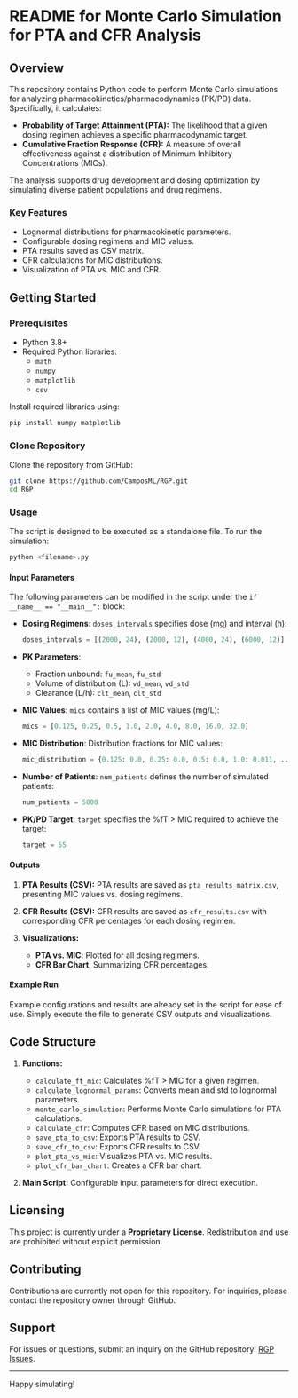 # README for Monte Carlo Simulation for PTA and CFR Analysis

## Overview
This repository contains Python code to perform Monte Carlo simulations for analyzing pharmacokinetics/pharmacodynamics (PK/PD) data. Specifically, it calculates:

- **Probability of Target Attainment (PTA):** The likelihood that a given dosing regimen achieves a specific pharmacodynamic target.
- **Cumulative Fraction Response (CFR):** A measure of overall effectiveness against a distribution of Minimum Inhibitory Concentrations (MICs).

The analysis supports drug development and dosing optimization by simulating diverse patient populations and drug regimens.

### Key Features
- Lognormal distributions for pharmacokinetic parameters.
- Configurable dosing regimens and MIC values.
- PTA results saved as CSV matrix.
- CFR calculations for MIC distributions.
- Visualization of PTA vs. MIC and CFR.

## Getting Started

### Prerequisites

- Python 3.8+
- Required Python libraries:
  - `math`
  - `numpy`
  - `matplotlib`
  - `csv`

Install required libraries using:
```bash
pip install numpy matplotlib
```

### Clone Repository
Clone the repository from GitHub:
```bash
git clone https://github.com/CamposML/RGP.git
cd RGP
```

### Usage

The script is designed to be executed as a standalone file. To run the simulation:

```bash
python <filename>.py
```

#### Input Parameters
The following parameters can be modified in the script under the `if __name__ == "__main__":` block:

- **Dosing Regimens**: `doses_intervals` specifies dose (mg) and interval (h):
  ```python
  doses_intervals = [(2000, 24), (2000, 12), (4000, 24), (6000, 12)]
  ```

- **PK Parameters**:
  - Fraction unbound: `fu_mean`, `fu_std`
  - Volume of distribution (L): `vd_mean`, `vd_std`
  - Clearance (L/h): `clt_mean`, `clt_std`

- **MIC Values**: `mics` contains a list of MIC values (mg/L):
  ```python
  mics = [0.125, 0.25, 0.5, 1.0, 2.0, 4.0, 8.0, 16.0, 32.0]
  ```

- **MIC Distribution**: Distribution fractions for MIC values:
  ```python
  mic_distribution = {0.125: 0.0, 0.25: 0.0, 0.5: 0.0, 1.0: 0.011, ...}
  ```

- **Number of Patients**: `num_patients` defines the number of simulated patients:
  ```python
  num_patients = 5000
  ```

- **PK/PD Target**: `target` specifies the %fT > MIC required to achieve the target:
  ```python
  target = 55
  ```

#### Outputs
1. **PTA Results (CSV):**
   PTA results are saved as `pta_results_matrix.csv`, presenting MIC values vs. dosing regimens.

2. **CFR Results (CSV):**
   CFR results are saved as `cfr_results.csv` with corresponding CFR percentages for each dosing regimen.

3. **Visualizations:**
   - **PTA vs. MIC**: Plotted for all dosing regimens.
   - **CFR Bar Chart**: Summarizing CFR percentages.

#### Example Run
Example configurations and results are already set in the script for ease of use. Simply execute the file to generate CSV outputs and visualizations.

## Code Structure

1. **Functions:**
   - `calculate_ft_mic`: Calculates %fT > MIC for a given regimen.
   - `calculate_lognormal_params`: Converts mean and std to lognormal parameters.
   - `monte_carlo_simulation`: Performs Monte Carlo simulations for PTA calculations.
   - `calculate_cfr`: Computes CFR based on MIC distributions.
   - `save_pta_to_csv`: Exports PTA results to CSV.
   - `save_cfr_to_csv`: Exports CFR results to CSV.
   - `plot_pta_vs_mic`: Visualizes PTA vs. MIC results.
   - `plot_cfr_bar_chart`: Creates a CFR bar chart.

2. **Main Script:**
   Configurable input parameters for direct execution.

## Licensing
This project is currently under a **Proprietary License**. Redistribution and use are prohibited without explicit permission.

## Contributing
Contributions are currently not open for this repository. For inquiries, please contact the repository owner through GitHub.

## Support
For issues or questions, submit an inquiry on the GitHub repository: [RGP Issues](https://github.com/CamposML/RGP/issues).

---

Happy simulating!

